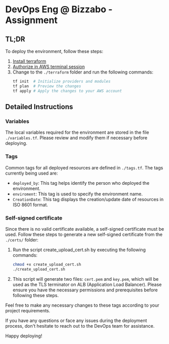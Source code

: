 # DevOps Eng @ Bizzabo - Assignment

## TL;DR

To deploy the environment, follow these steps:


1. [Install terraform](https://developer.hashicorp.com/terraform/tutorials/aws-get-started/install-cli)
2. [Authorize in AWS terminal session](https://docs.aws.amazon.com/cli/latest/userguide/cli-chap-authentication.html)
3. Change to the `./terraform` folder and run the following commands:
    ```bash
    tf init  # Initialize providers and modules
    tf plan  # Preview the changes
    tf apply # Apply the changes to your AWS account
    ```
## Detailed Instructions
### Variables
The local variables required for the environment are stored in the file `./variables.tf`. 
Please review and modify them if necessary before deploying.
### Tags

Common tags for all deployed resources are defined in `./tags.tf`. The tags currently being used are:

- `deployed_by`: This tag helps identify the person who deployed the environment.
- `enviroment`: This tag is used to specify the environment name. 
- `CreationDate`: This tag displays the creation/update date of resources in ISO 8601 format.

### Self-signed certificate

Since there is no valid certificate available, a self-signed certificate must be used. Follow these steps to generate a new self-signed certificate from the `./certs/` folder:

1. Run the script create_upload_cert.sh by executing the following commands:
    ```bash
    chmod +x create_upload_cert.sh 
    ./create_upload_cert.sh
    ```
2. This script will generate two files: `cert.pem` and `key.pem`, which will be used as the TLS terminator on ALB (Application Load Balancer).
Please ensure you have the necessary permissions and prerequisites before following these steps.



Feel free to make any necessary changes to these tags according to your project requirements.

If you have any questions or face any issues during the deployment process, don't hesitate to reach out to the DevOps team for assistance.

Happy deploying!